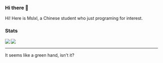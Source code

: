 ### Hi there 👋

<!--
**mslxl/mslxl** is a ✨ _special_ ✨ repository because its `README.md` (this file) appears on your GitHub profile.

Here are some ideas to get you started:

- 🔭 I’m currently working on ...
- 🌱 I’m currently learning ...
- 👯 I’m looking to collaborate on ...
- 🤔 I’m looking for help with ...
- 💬 Ask me about ...
- 📫 How to reach me: ...
- 😄 Pronouns: ...
- ⚡ Fun fact: ...
-->
Hi! Here is Mslxl, a Chinese student who just programing for interest.

### Stats


<img align="left" src="https://github-readme-stats.vercel.app/api/top-langs/?username=mslxl&theme=transparent" />
<div align="left">
<img  src="https://github-readme-stats.vercel.app/api?username=mslxl&count_private=true&show_icons=true&include_orgs=true&theme=transparent" />
  <hr/>
  <p>It seems like a green hand, isn't it?</p>
</div>
